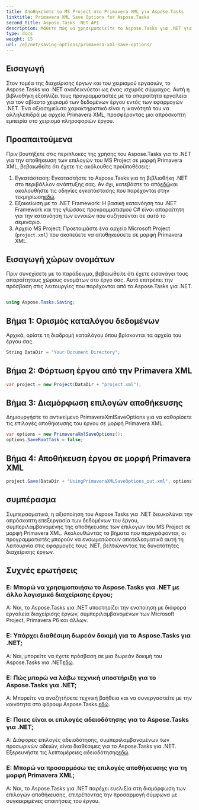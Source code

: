 ```yaml
---
title: Αποθηκεύστε το MS Project στο Primavera XML για Aspose.Tasks
linktitle: Primavera XML Save Options for Aspose.Tasks
second_title: Aspose.Tasks .NET API
description: Μάθετε πώς να χρησιμοποιείτε το Aspose.Tasks για .NET για να αποθηκεύετε τις επιλογές του MS Project σε μορφή Primavera XML. Βελτιώστε τις δυνατότητες διαχείρισης έργου χωρίς κόπο.
type: docs
weight: 15
url: /el/net/saving-options/primavera-xml-save-options/
---
```

## Εισαγωγή
Στον τομέα της διαχείρισης έργων και του χειρισμού εργασιών, το Aspose.Tasks για .NET αναδεικνύεται ως ένας ισχυρός σύμμαχος. Αυτή η βιβλιοθήκη εξοπλίζει τους προγραμματιστές με τα απαραίτητα εργαλεία για τον αβίαστο χειρισμό των δεδομένων έργου εντός των εφαρμογών .NET. Ένα αξιοσημείωτο χαρακτηριστικό είναι η ικανότητά του να αλληλεπιδρά με αρχεία Primavera XML, προσφέροντας μια απρόσκοπτη εμπειρία στο χειρισμό πληροφοριών έργου.
## Προαπαιτούμενα
Πριν βουτήξετε στις περιπλοκές της χρήσης του Aspose.Tasks για το .NET για την αποθήκευση των επιλογών του MS Project σε μορφή Primavera XML, βεβαιωθείτε ότι έχετε τις ακόλουθες προϋποθέσεις:
1.  Εγκατάσταση: Εγκαταστήστε το Aspose.Tasks για τη βιβλιοθήκη .NET στο περιβάλλον ανάπτυξης σας. Αν όχι, κατεβάστε το από[εδώ](https://releases.aspose.com/tasks/net/)και ακολουθήστε τις οδηγίες εγκατάστασης που παρέχονται στην τεκμηρίωση[εδώ](https://reference.aspose.com/tasks/net/).
2. Εξοικείωση με το .NET Framework: Η βασική κατανόηση του .NET Framework και της γλώσσας προγραμματισμού C# είναι απαραίτητη για την κατανόηση των εννοιών που συζητούνται σε αυτό το σεμινάριο.
3. Αρχείο MS Project: Προετοιμάστε ένα αρχείο Microsoft Project (`project.xml`) που σκοπεύετε να αποθηκεύσετε σε μορφή Primavera XML.

## Εισαγωγή χώρων ονομάτων
Πριν συνεχίσετε με το παράδειγμα, βεβαιωθείτε ότι έχετε εισαγάγει τους απαραίτητους χώρους ονομάτων στο έργο σας. Αυτό επιτρέπει την πρόσβαση στις λειτουργίες που παρέχονται από το Aspose.Tasks για .NET.

```csharp

using Aspose.Tasks.Saving;
```

## Βήμα 1: Ορισμός καταλόγου δεδομένων
Αρχικά, ορίστε τη διαδρομή καταλόγου όπου βρίσκονται τα αρχεία του έργου σας.
```csharp
String DataDir = "Your Document Directory";
```
## Βήμα 2: Φόρτωση έργου από την Primavera XML
```csharp
var project = new Project(DataDir + "project.xml");
```
## Βήμα 3: Διαμόρφωση επιλογών αποθήκευσης
Δημιουργήστε το αντικείμενο PrimaveraXmlSaveOptions για να καθορίσετε τις επιλογές αποθήκευσης του έργου σε μορφή Primavera XML.
```csharp
var options = new PrimaveraXmlSaveOptions();
options.SaveRootTask = false;
```
## Βήμα 4: Αποθήκευση έργου σε μορφή Primavera XML
```csharp
project.Save(DataDir + "UsingPrimaveraXMLSaveOptions_out.xml", options);
```

## συμπέρασμα
Συμπερασματικά, η αξιοποίηση του Aspose.Tasks για .NET διευκολύνει την απρόσκοπτη επεξεργασία των δεδομένων του έργου, συμπεριλαμβανομένης της αποθήκευσης των επιλογών του MS Project σε μορφή Primavera XML. Ακολουθώντας τα βήματα που περιγράφονται, οι προγραμματιστές μπορούν να ενσωματώσουν αποτελεσματικά αυτή τη λειτουργία στις εφαρμογές τους .NET, βελτιώνοντας τις δυνατότητες διαχείρισης έργων.
## Συχνές ερωτήσεις
### Ε: Μπορώ να χρησιμοποιήσω το Aspose.Tasks για .NET με άλλο λογισμικό διαχείρισης έργου;
Α: Ναι, το Aspose.Tasks για .NET υποστηρίζει την ενοποίηση με διάφορα εργαλεία διαχείρισης έργων, συμπεριλαμβανομένων των Microsoft Project, Primavera P6 και άλλων.
### Ε: Υπάρχει διαθέσιμη δωρεάν δοκιμή για το Aspose.Tasks για .NET;
 Α: Ναι, μπορείτε να έχετε πρόσβαση σε μια δωρεάν δοκιμή του Aspose.Tasks για .NET[εδώ](https://releases.aspose.com/).
### Ε: Πώς μπορώ να λάβω τεχνική υποστήριξη για το Aspose.Tasks για .NET;
 Α: Μπορείτε να αναζητήσετε τεχνική βοήθεια και να συνεργαστείτε με την κοινότητα στο φόρουμ Aspose.Tasks.[εδώ](https://forum.aspose.com/c/tasks/15).
### Ε: Ποιες είναι οι επιλογές αδειοδότησης για το Aspose.Tasks για .NET;
 Α: Διάφορες επιλογές αδειοδότησης, συμπεριλαμβανομένων των προσωρινών αδειών, είναι διαθέσιμες για το Aspose.Tasks για .NET. Εξερευνήστε τις λεπτομέρειες αδειοδότησης[εδώ](https://purchase.aspose.com/buy).
### Ε: Μπορώ να προσαρμόσω τις επιλογές αποθήκευσης για τη μορφή Primavera XML;
Α: Ναι, το Aspose.Tasks για .NET παρέχει ευελιξία στη διαμόρφωση των επιλογών αποθήκευσης, επιτρέποντας την προσαρμογή σύμφωνα με συγκεκριμένες απαιτήσεις του έργου.